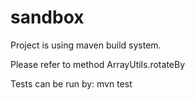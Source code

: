 sandbox
=======

Project is using maven build system.

Please refer to method ArrayUtils.rotateBy

Tests can be run by: mvn test